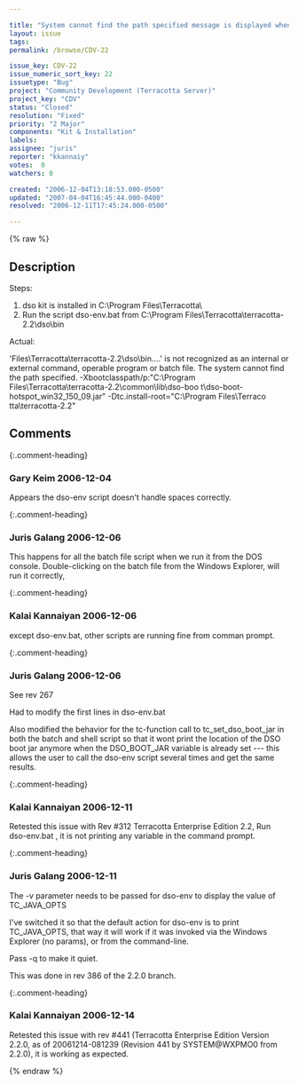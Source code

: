 ```yaml
---

title: "System cannot find the path specified message is displayed when dso-env.bat is executed"
layout: issue
tags: 
permalink: /browse/CDV-22

issue_key: CDV-22
issue_numeric_sort_key: 22
issuetype: "Bug"
project: "Community Development (Terracotta Server)"
project_key: "CDV"
status: "Closed"
resolution: "Fixed"
priority: "2 Major"
components: "Kit & Installation"
labels: 
assignee: "juris"
reporter: "kkannaiy"
votes:  0
watchers: 0

created: "2006-12-04T13:18:53.000-0500"
updated: "2007-04-04T16:45:44.000-0400"
resolved: "2006-12-11T17:45:24.000-0500"

---
```




{% raw %}



## Description

<div markdown="1" class="description">

Steps:

1. dso kit is installed in C:\Program Files\Terracotta\
2. Run the script dso-env.bat from C:\Program Files\Terracotta\terracotta-2.2\dso\bin

Actual:

'Files\Terracotta\terracotta-2.2\dso\bin\..\..' is not recognized as an internal
 or external command,
operable program or batch file.
The system cannot find the path specified.
-Xbootclasspath/p:"C:\Program Files\Terracotta\terracotta-2.2\common\lib\dso-boo
t\dso-boot-hotspot\_win32\_150\_09.jar" -Dtc.install-root="C:\Program Files\Terraco
tta\terracotta-2.2"



</div>

## Comments


{:.comment-heading}
### **Gary Keim** <span class="date">2006-12-04</span>

<div markdown="1" class="comment">

Appears the dso-env script doesn't handle spaces correctly.


</div>


{:.comment-heading}
### **Juris Galang** <span class="date">2006-12-06</span>

<div markdown="1" class="comment">

This happens for all the batch file script when we run it from the DOS console.
Double-clicking on the batch file from the Windows Explorer, will run it correctly,


</div>


{:.comment-heading}
### **Kalai Kannaiyan** <span class="date">2006-12-06</span>

<div markdown="1" class="comment">

except dso-env.bat, other scripts are running fine from comman prompt.

</div>


{:.comment-heading}
### **Juris Galang** <span class="date">2006-12-06</span>

<div markdown="1" class="comment">

See rev 267

Had to modify the first lines in dso-env.bat

Also modified the behavior for the tc-function call to tc\_set\_dso\_boot\_jar in both the batch and shell script so that it wont print the location of the DSO boot jar anymore when the DSO\_BOOT\_JAR variable is already set --- this allows the user to call the dso-env script several times and get the same results.

</div>


{:.comment-heading}
### **Kalai Kannaiyan** <span class="date">2006-12-11</span>

<div markdown="1" class="comment">

Retested this issue with Rev #312 Terracotta Enterprise Edition 2.2, 
Run dso-env.bat , it is not printing any variable in the command prompt. 


</div>


{:.comment-heading}
### **Juris Galang** <span class="date">2006-12-11</span>

<div markdown="1" class="comment">

The -v parameter needs to be passed  for dso-env to display the value of TC\_JAVA\_OPTS

I've switched it so that the default action for dso-env is to print TC\_JAVA\_OPTS, that way it will work if it was invoked via the Windows Explorer (no params), or from the command-line.

Pass -q to make it quiet.

This was done in rev 386 of the 2.2.0 branch.

</div>


{:.comment-heading}
### **Kalai Kannaiyan** <span class="date">2006-12-14</span>

<div markdown="1" class="comment">

Retested this issue with rev #441 (Terracotta Enterprise Edition Version 2.2.0, as of 20061214-081239 (Revision 441 by SYSTEM@WXPMO0 from 2.2.0), it is working as expected.

</div>



{% endraw %}
